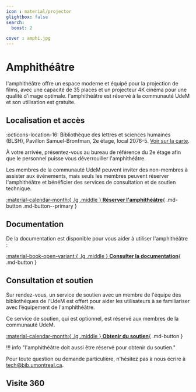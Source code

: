 ```yaml
---
icon : material/projector
glightbox: false
search:
  boost: 2

cover : amphi.jpg
---
```


# Amphithéâtre

l'amphithéâtre offre un espace moderne et équipé pour la projection de films, avec une capacité de 35 places et un projecteur 4K cinéma pour une qualité d'image optimale. l'amphithéâtre est réservé à la communauté UdeM et son utilisation est gratuite.

## Localisation et accès

:octicons-location-16: Bibliothèque des lettres et sciences humaines (BLSH), Pavillon Samuel-Bronfman, 2e étage, local 2076-5. [Voir sur la carte](https://maps.app.goo.gl/6HsLMAxoBWpQZgcD8).

À votre arrivée, présentez-vous au bureau de référence du 2e étage afin que le personnel puisse vous déverrouiller l'amphithéâtre.

 Les membres de la communauté UdeM peuvent inviter des non-membres à assister aux événements, mais seuls les membres peuvent réserver l'amphithéâtre et bénéficier des services de consultation et de soutien technique.

[:material-calendar-month:{ .lg .middle } **Réserver l'amphithéâtre**](https://calendrier.bib.umontreal.ca/space/21911){ .md-button .md-button--primary }

## Documentation
De la documentation est disponible pour vous aider à utiliser l'amphithéâtre :

[:material-book-open-variant:{ .lg .middle } **Consulter la documentation**](../creatives/index.md){ .md-button  }

## Consultation et soutien

Sur rendez-vous, un service de soutien avec un membre de l'équipe des bibliothèques de l'UdeM est offert pour aider les utilisateurs à se familiariser avec l’équipement de l'amphithéâtre.

Ce service de soutien, qui est optionnel, est réservé aux membres de la communauté UdeM.

[:material-calendar-month:{ .lg .middle } **Obtenir du soutien**](https://outlook.office365.com/owa/calendar/StudiodenregistrementdeBLSHTGD@Udemontreal.onmicrosoft.com/bookings/?skipRedirect=1){ .md-button }

!!! info "l'amphithéâtre doit aussi être réservé pour obtenir du soutien."

Pour toute question ou demande particulière, n'hésitez pas à nous écrire à tech@bib.umontreal.ca.

## Visite 360